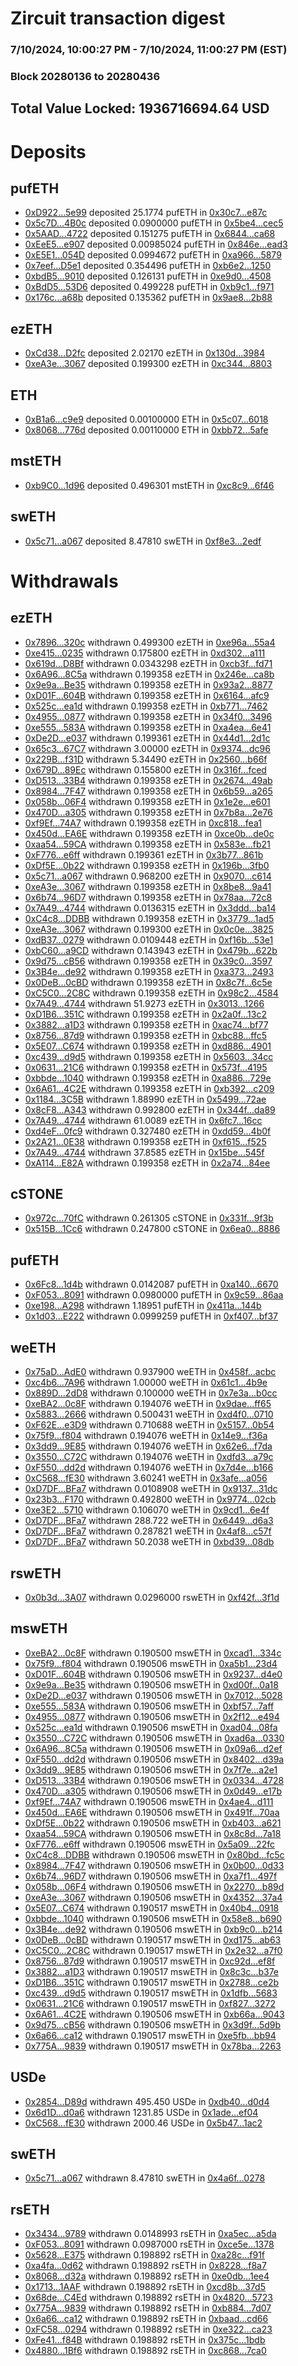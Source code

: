 # Zircuit transaction digest
### 7/10/2024, 10:00:27 PM - 7/10/2024, 11:00:27 PM (EST)
### Block 20280136 to 20280436

## Total Value Locked: 1936716694.64 USD

# Deposits
## pufETH
- [0xD922...5e99](https://etherscan.io/address/0xD92293dACa6bBeD57F8cb6D498B48eA93e035e99) deposited 25.1774 pufETH in [0x30c7...e87c](https://etherscan.io/tx/0xD92293dACa6bBeD57F8cb6D498B48eA93e035e99)
- [0x5c7D...4B0c](https://etherscan.io/address/0x5c7D07DDFbb0de0d66Cc0fEA861bcfFcAe054B0c) deposited 0.0900000 pufETH in [0x5be4...cec5](https://etherscan.io/tx/0x5c7D07DDFbb0de0d66Cc0fEA861bcfFcAe054B0c)
- [0x5AAD...4722](https://etherscan.io/address/0x5AAD885225289E535D3ea79b32Ad512cBaC84722) deposited 0.151275 pufETH in [0x6844...ca68](https://etherscan.io/tx/0x5AAD885225289E535D3ea79b32Ad512cBaC84722)
- [0xEeE5...e907](https://etherscan.io/address/0xEeE50Da199F4dc069DF37068297ad8631037e907) deposited 0.00985024 pufETH in [0x846e...ead3](https://etherscan.io/tx/0xEeE50Da199F4dc069DF37068297ad8631037e907)
- [0xE5E1...054D](https://etherscan.io/address/0xE5E10BDC1e3d6b991e273c344dC05fdA8362054D) deposited 0.0994672 pufETH in [0xa966...5879](https://etherscan.io/tx/0xE5E10BDC1e3d6b991e273c344dC05fdA8362054D)
- [0x7eef...D5e1](https://etherscan.io/address/0x7eef6f6aFfb8d30dBfC332e9f3065B27aE80D5e1) deposited 0.354496 pufETH in [0xb6e2...1250](https://etherscan.io/tx/0x7eef6f6aFfb8d30dBfC332e9f3065B27aE80D5e1)
- [0xbdB5...9010](https://etherscan.io/address/0xbdB55ccd2D54F298e0600AA7B7A656cEBc7a9010) deposited 0.126131 pufETH in [0xe9d0...4508](https://etherscan.io/tx/0xbdB55ccd2D54F298e0600AA7B7A656cEBc7a9010)
- [0xBdD5...53D6](https://etherscan.io/address/0xBdD564177B86d1C81A7C41b04FeB85278bCe53D6) deposited 0.499228 pufETH in [0xb9c1...f971](https://etherscan.io/tx/0xBdD564177B86d1C81A7C41b04FeB85278bCe53D6)
- [0x176c...a68b](https://etherscan.io/address/0x176ce954e9742EBE9011256353bf69bE38f2a68b) deposited 0.135362 pufETH in [0x9ae8...2b88](https://etherscan.io/tx/0x176ce954e9742EBE9011256353bf69bE38f2a68b)
## ezETH
- [0xCd38...D2fc](https://etherscan.io/address/0xCd38919B488368605002B8035Cc3d34c4De2D2fc) deposited 2.02170 ezETH in [0x130d...3984](https://etherscan.io/tx/0xCd38919B488368605002B8035Cc3d34c4De2D2fc)
- [0xeA3e...3067](https://etherscan.io/address/0xeA3e16D20c15eA5B84A6CF376aF7001362df3067) deposited 0.199300 ezETH in [0xc344...8803](https://etherscan.io/tx/0xeA3e16D20c15eA5B84A6CF376aF7001362df3067)
## ETH
- [0xB1a6...c9e9](https://etherscan.io/address/0xB1a661Bc0558d6582E60f080Ce514cd0FbeAc9e9) deposited 0.00100000 ETH in [0x5c07...6018](https://etherscan.io/tx/0xB1a661Bc0558d6582E60f080Ce514cd0FbeAc9e9)
- [0x8068...776d](https://etherscan.io/address/0x8068BD398396B060d820745FDE9C545a38bb776d) deposited 0.00110000 ETH in [0xbb72...5afe](https://etherscan.io/tx/0x8068BD398396B060d820745FDE9C545a38bb776d)
## mstETH
- [0xb9C0...1d96](https://etherscan.io/address/0xb9C0aBA138B98656FfEa4309bfE2881b0b7c1d96) deposited 0.496301 mstETH in [0xc8c9...6f46](https://etherscan.io/tx/0xb9C0aBA138B98656FfEa4309bfE2881b0b7c1d96)
## swETH
- [0x5c71...a067](https://etherscan.io/address/0x5c71a52fBfcFc57c456441D2f1B95e8dc9A4a067) deposited 8.47810 swETH in [0xf8e3...2edf](https://etherscan.io/tx/0x5c71a52fBfcFc57c456441D2f1B95e8dc9A4a067)
# Withdrawals
## ezETH
- [0x7896...320c](https://etherscan.io/address/0x7896156Bec3a0B46c74B4Bd0e39349d8e793320c) withdrawn 0.499300 ezETH in [0xe96a...55a4](https://etherscan.io/tx/0x7896156Bec3a0B46c74B4Bd0e39349d8e793320c)
- [0xe415...0235](https://etherscan.io/address/0xe415F2F2cEeC0F27B0E85C0C94aC3ed5c4890235) withdrawn 0.175800 ezETH in [0xd302...a111](https://etherscan.io/tx/0xe415F2F2cEeC0F27B0E85C0C94aC3ed5c4890235)
- [0x619d...D8Bf](https://etherscan.io/address/0x619d2F2fFA6193f2CaDaC51107BF2BE27000D8Bf) withdrawn 0.0343298 ezETH in [0xcb3f...fd71](https://etherscan.io/tx/0x619d2F2fFA6193f2CaDaC51107BF2BE27000D8Bf)
- [0x6A96...8C5a](https://etherscan.io/address/0x6A961242fDD5A3953fBf11d78893D44e50138C5a) withdrawn 0.199358 ezETH in [0x246e...ca8b](https://etherscan.io/tx/0x6A961242fDD5A3953fBf11d78893D44e50138C5a)
- [0x9e9a...Be35](https://etherscan.io/address/0x9e9aC4893E6D1106C4DDc294d531b7333D3fBe35) withdrawn 0.199358 ezETH in [0x93a2...8877](https://etherscan.io/tx/0x9e9aC4893E6D1106C4DDc294d531b7333D3fBe35)
- [0xD01F...604B](https://etherscan.io/address/0xD01Fd30C8D9C112EfB4a93d75F7D2E4489cF604B) withdrawn 0.199358 ezETH in [0x6164...afc9](https://etherscan.io/tx/0xD01Fd30C8D9C112EfB4a93d75F7D2E4489cF604B)
- [0x525c...ea1d](https://etherscan.io/address/0x525c05aBBd42d1ba1020B144c33a1c01Cc6Aea1d) withdrawn 0.199358 ezETH in [0xb771...7462](https://etherscan.io/tx/0x525c05aBBd42d1ba1020B144c33a1c01Cc6Aea1d)
- [0x4955...0877](https://etherscan.io/address/0x495514d7Fc80CE7386A1eeA2C4814ec073Ad0877) withdrawn 0.199358 ezETH in [0x34f0...3496](https://etherscan.io/tx/0x495514d7Fc80CE7386A1eeA2C4814ec073Ad0877)
- [0xe555...583A](https://etherscan.io/address/0xe55516302Cf3B5dDa8CbBfe02213922f52c2583A) withdrawn 0.199358 ezETH in [0xa4ea...6e41](https://etherscan.io/tx/0xe55516302Cf3B5dDa8CbBfe02213922f52c2583A)
- [0xDe2D...e037](https://etherscan.io/address/0xDe2DE1248e6E0594554c8daDf406b10a764de037) withdrawn 0.199361 ezETH in [0x44d1...2d1c](https://etherscan.io/tx/0xDe2DE1248e6E0594554c8daDf406b10a764de037)
- [0x65c3...67C7](https://etherscan.io/address/0x65c3CCd2420a5546AE1F07Be960B7E0ae42667C7) withdrawn 3.00000 ezETH in [0x9374...dc96](https://etherscan.io/tx/0x65c3CCd2420a5546AE1F07Be960B7E0ae42667C7)
- [0x229B...f31D](https://etherscan.io/address/0x229B2c544F8Ea31CEb8e0CE84B2821328387f31D) withdrawn 5.34490 ezETH in [0x2560...b66f](https://etherscan.io/tx/0x229B2c544F8Ea31CEb8e0CE84B2821328387f31D)
- [0x679D...89Ec](https://etherscan.io/address/0x679D8DA05880A5060E21E60261c003B9201C89Ec) withdrawn 0.155800 ezETH in [0x316f...fced](https://etherscan.io/tx/0x679D8DA05880A5060E21E60261c003B9201C89Ec)
- [0xD513...33B4](https://etherscan.io/address/0xD513C597cfdec0cf09C8a35388749142813633B4) withdrawn 0.199358 ezETH in [0x2674...49ab](https://etherscan.io/tx/0xD513C597cfdec0cf09C8a35388749142813633B4)
- [0x8984...7F47](https://etherscan.io/address/0x8984b5104D390AcF12e3DFbc1470B13532757F47) withdrawn 0.199358 ezETH in [0x6b59...a265](https://etherscan.io/tx/0x8984b5104D390AcF12e3DFbc1470B13532757F47)
- [0x058b...06F4](https://etherscan.io/address/0x058b04f2f1532927420f853Fc7644856C8cD06F4) withdrawn 0.199358 ezETH in [0x1e2e...e601](https://etherscan.io/tx/0x058b04f2f1532927420f853Fc7644856C8cD06F4)
- [0x470D...a305](https://etherscan.io/address/0x470D102a47E9AE4c4649c76ABCbDD67FFC69a305) withdrawn 0.199358 ezETH in [0x7b8a...2e76](https://etherscan.io/tx/0x470D102a47E9AE4c4649c76ABCbDD67FFC69a305)
- [0xf9Ef...74A7](https://etherscan.io/address/0xf9Ef93fa1a38304A6CFcd6EC066DfB1e850f74A7) withdrawn 0.199358 ezETH in [0xc818...fea1](https://etherscan.io/tx/0xf9Ef93fa1a38304A6CFcd6EC066DfB1e850f74A7)
- [0x450d...EA6E](https://etherscan.io/address/0x450d463bB545DF3A6c2A1c27B1292e3500B0EA6E) withdrawn 0.199358 ezETH in [0xce0b...de0c](https://etherscan.io/tx/0x450d463bB545DF3A6c2A1c27B1292e3500B0EA6E)
- [0xaa54...59CA](https://etherscan.io/address/0xaa54353EecEbE92f5FDA9a64073AaCB71da359CA) withdrawn 0.199358 ezETH in [0x583e...fb21](https://etherscan.io/tx/0xaa54353EecEbE92f5FDA9a64073AaCB71da359CA)
- [0xF776...e6ff](https://etherscan.io/address/0xF7764D4D8DA2c43d7aCA01cC67d804763a20e6ff) withdrawn 0.199361 ezETH in [0x3b77...861b](https://etherscan.io/tx/0xF7764D4D8DA2c43d7aCA01cC67d804763a20e6ff)
- [0xDf5E...0b22](https://etherscan.io/address/0xDf5EEfD2faa899e28E3A5f4E76b4Fd96630a0b22) withdrawn 0.199358 ezETH in [0x196b...3fb0](https://etherscan.io/tx/0xDf5EEfD2faa899e28E3A5f4E76b4Fd96630a0b22)
- [0x5c71...a067](https://etherscan.io/address/0x5c71a52fBfcFc57c456441D2f1B95e8dc9A4a067) withdrawn 0.968200 ezETH in [0x9070...c614](https://etherscan.io/tx/0x5c71a52fBfcFc57c456441D2f1B95e8dc9A4a067)
- [0xeA3e...3067](https://etherscan.io/address/0xeA3e16D20c15eA5B84A6CF376aF7001362df3067) withdrawn 0.199358 ezETH in [0x8be8...9a41](https://etherscan.io/tx/0xeA3e16D20c15eA5B84A6CF376aF7001362df3067)
- [0x6b74...96D7](https://etherscan.io/address/0x6b74d2cCB01e1b60d6A35AbE3FaA18e34fa596D7) withdrawn 0.199358 ezETH in [0x78aa...72c8](https://etherscan.io/tx/0x6b74d2cCB01e1b60d6A35AbE3FaA18e34fa596D7)
- [0x7A49...4744](https://etherscan.io/address/0x7A493Be5c2ce014cD049Bf178a1ac0Db1B434744) withdrawn 0.0136315 ezETH in [0x3ddd...ba14](https://etherscan.io/tx/0x7A493Be5c2ce014cD049Bf178a1ac0Db1B434744)
- [0xC4c8...DDBB](https://etherscan.io/address/0xC4c870815EA7E2a88A09f1A719F3eEd83180DDBB) withdrawn 0.199358 ezETH in [0x3779...1ad5](https://etherscan.io/tx/0xC4c870815EA7E2a88A09f1A719F3eEd83180DDBB)
- [0xeA3e...3067](https://etherscan.io/address/0xeA3e16D20c15eA5B84A6CF376aF7001362df3067) withdrawn 0.199300 ezETH in [0x0c0e...3825](https://etherscan.io/tx/0xeA3e16D20c15eA5B84A6CF376aF7001362df3067)
- [0xdB37...0279](https://etherscan.io/address/0xdB37354DFC939dDa72197de351bFAB8FFaFB0279) withdrawn 0.0109448 ezETH in [0xf16b...53e1](https://etherscan.io/tx/0xdB37354DFC939dDa72197de351bFAB8FFaFB0279)
- [0xbC60...a9CD](https://etherscan.io/address/0xbC60CD0611676BAaf18Cca5A0C53E4ae2c23a9CD) withdrawn 0.143943 ezETH in [0x479b...622b](https://etherscan.io/tx/0xbC60CD0611676BAaf18Cca5A0C53E4ae2c23a9CD)
- [0x9d75...cB56](https://etherscan.io/address/0x9d75b3ee506d882b00CC9d224769ab4e414dcB56) withdrawn 0.199358 ezETH in [0x39c0...3597](https://etherscan.io/tx/0x9d75b3ee506d882b00CC9d224769ab4e414dcB56)
- [0x3B4e...de92](https://etherscan.io/address/0x3B4e82eA3fF043c71240B4DF89D0CC898589de92) withdrawn 0.199358 ezETH in [0xa373...2493](https://etherscan.io/tx/0x3B4e82eA3fF043c71240B4DF89D0CC898589de92)
- [0x0DeB...0cBD](https://etherscan.io/address/0x0DeB9135E8B5F8EDA538db145c3644e0777f0cBD) withdrawn 0.199358 ezETH in [0x8c7f...6c5e](https://etherscan.io/tx/0x0DeB9135E8B5F8EDA538db145c3644e0777f0cBD)
- [0xC5C0...2C8C](https://etherscan.io/address/0xC5C01ff983E94d2220125f5AcF508EC229Ab2C8C) withdrawn 0.199358 ezETH in [0x98c2...4584](https://etherscan.io/tx/0xC5C01ff983E94d2220125f5AcF508EC229Ab2C8C)
- [0x7A49...4744](https://etherscan.io/address/0x7A493Be5c2ce014cD049Bf178a1ac0Db1B434744) withdrawn 51.9273 ezETH in [0x3013...1266](https://etherscan.io/tx/0x7A493Be5c2ce014cD049Bf178a1ac0Db1B434744)
- [0xD1B6...351C](https://etherscan.io/address/0xD1B662C091210B715B0610Ee6Fdecb8859f4351C) withdrawn 0.199358 ezETH in [0x2a0f...13c2](https://etherscan.io/tx/0xD1B662C091210B715B0610Ee6Fdecb8859f4351C)
- [0x3882...a1D3](https://etherscan.io/address/0x3882e5dcd7E189b1235fa662E5fA46c82d61a1D3) withdrawn 0.199358 ezETH in [0xac74...bf77](https://etherscan.io/tx/0x3882e5dcd7E189b1235fa662E5fA46c82d61a1D3)
- [0x8756...87d9](https://etherscan.io/address/0x8756AF1285b3768AF70C76c4167F1519770887d9) withdrawn 0.199358 ezETH in [0xbc88...ffc5](https://etherscan.io/tx/0x8756AF1285b3768AF70C76c4167F1519770887d9)
- [0x5E07...C674](https://etherscan.io/address/0x5E07546B3DE6eBE7E310801cEADd34b2C5DeC674) withdrawn 0.199358 ezETH in [0xd886...4901](https://etherscan.io/tx/0x5E07546B3DE6eBE7E310801cEADd34b2C5DeC674)
- [0xc439...d9d5](https://etherscan.io/address/0xc4395a8475A08723bD02822eC20FD4717961d9d5) withdrawn 0.199358 ezETH in [0x5603...34cc](https://etherscan.io/tx/0xc4395a8475A08723bD02822eC20FD4717961d9d5)
- [0x0631...21C6](https://etherscan.io/address/0x06319bbB14f15Fc857FD2e0e87f664e24eB021C6) withdrawn 0.199358 ezETH in [0x573f...4195](https://etherscan.io/tx/0x06319bbB14f15Fc857FD2e0e87f664e24eB021C6)
- [0xbbde...1040](https://etherscan.io/address/0xbbde863e8d47E5017F18A66B0942aE06A5021040) withdrawn 0.199358 ezETH in [0xa886...729e](https://etherscan.io/tx/0xbbde863e8d47E5017F18A66B0942aE06A5021040)
- [0x6A61...4C2E](https://etherscan.io/address/0x6A61F9cc914fbE0bf2977485556097c88e344C2E) withdrawn 0.199358 ezETH in [0xb392...c209](https://etherscan.io/tx/0x6A61F9cc914fbE0bf2977485556097c88e344C2E)
- [0x1184...3C5B](https://etherscan.io/address/0x1184A65116b4bD576d91ef24078f7B4fD3F03C5B) withdrawn 1.88990 ezETH in [0x5499...72ae](https://etherscan.io/tx/0x1184A65116b4bD576d91ef24078f7B4fD3F03C5B)
- [0x8cF8...A343](https://etherscan.io/address/0x8cF80B7Cd5e599dc25269a45030cC73AA683A343) withdrawn 0.992800 ezETH in [0x344f...da89](https://etherscan.io/tx/0x8cF80B7Cd5e599dc25269a45030cC73AA683A343)
- [0x7A49...4744](https://etherscan.io/address/0x7A493Be5c2ce014cD049Bf178a1ac0Db1B434744) withdrawn 61.0089 ezETH in [0x6fc7...16cc](https://etherscan.io/tx/0x7A493Be5c2ce014cD049Bf178a1ac0Db1B434744)
- [0xd4eF...0fc9](https://etherscan.io/address/0xd4eF1aa497A13118d3874B65472d3F7F613F0fc9) withdrawn 0.327480 ezETH in [0xdd59...4b0f](https://etherscan.io/tx/0xd4eF1aa497A13118d3874B65472d3F7F613F0fc9)
- [0x2A21...0E38](https://etherscan.io/address/0x2A21aaEf878F2d0d44a1dD6C0fD376cb36Ee0E38) withdrawn 0.199358 ezETH in [0xf615...f525](https://etherscan.io/tx/0x2A21aaEf878F2d0d44a1dD6C0fD376cb36Ee0E38)
- [0x7A49...4744](https://etherscan.io/address/0x7A493Be5c2ce014cD049Bf178a1ac0Db1B434744) withdrawn 37.8585 ezETH in [0x15be...545f](https://etherscan.io/tx/0x7A493Be5c2ce014cD049Bf178a1ac0Db1B434744)
- [0xA114...E82A](https://etherscan.io/address/0xA1149F2dC84d6C216FBb495aB66189c75aB4E82A) withdrawn 0.199358 ezETH in [0x2a74...84ee](https://etherscan.io/tx/0xA1149F2dC84d6C216FBb495aB66189c75aB4E82A)
## cSTONE
- [0x972c...70fC](https://etherscan.io/address/0x972cA57D2a3B251d3Fa7Df440B43D7a9441d70fC) withdrawn 0.261305 cSTONE in [0x331f...9f3b](https://etherscan.io/tx/0x972cA57D2a3B251d3Fa7Df440B43D7a9441d70fC)
- [0x515B...1Cc6](https://etherscan.io/address/0x515Bb70453579C4a1C67f6056473167620631Cc6) withdrawn 0.247800 cSTONE in [0x6ea0...8886](https://etherscan.io/tx/0x515Bb70453579C4a1C67f6056473167620631Cc6)
## pufETH
- [0x6Fc8...1d4b](https://etherscan.io/address/0x6Fc8e8CAd6EEB14702FA70019dC936e70a621d4b) withdrawn 0.0142087 pufETH in [0xa140...6670](https://etherscan.io/tx/0x6Fc8e8CAd6EEB14702FA70019dC936e70a621d4b)
- [0xF053...8091](https://etherscan.io/address/0xF0535cb8355AbeF605BB8CBd7252905539088091) withdrawn 0.0980000 pufETH in [0x9c59...86aa](https://etherscan.io/tx/0xF0535cb8355AbeF605BB8CBd7252905539088091)
- [0xe198...A298](https://etherscan.io/address/0xe1987ee348822d606DAfc51c6D175Cf0b97AA298) withdrawn 1.18951 pufETH in [0x411a...144b](https://etherscan.io/tx/0xe1987ee348822d606DAfc51c6D175Cf0b97AA298)
- [0x1d03...E222](https://etherscan.io/address/0x1d03bA2a2f344801530F872826e508059994E222) withdrawn 0.0999259 pufETH in [0xf407...bf37](https://etherscan.io/tx/0x1d03bA2a2f344801530F872826e508059994E222)
## weETH
- [0x75aD...AdE0](https://etherscan.io/address/0x75aDC2aE7Cc0Ace5DfF7864927170751A696AdE0) withdrawn 0.937900 weETH in [0x458f...acbc](https://etherscan.io/tx/0x75aDC2aE7Cc0Ace5DfF7864927170751A696AdE0)
- [0xc4b6...7A96](https://etherscan.io/address/0xc4b6F9eD42b59CE5c47dc857e3D9e34a63747A96) withdrawn 1.00000 weETH in [0x61c1...4b9e](https://etherscan.io/tx/0xc4b6F9eD42b59CE5c47dc857e3D9e34a63747A96)
- [0x889D...2dD8](https://etherscan.io/address/0x889D978aFFaBd1b961Da5e002792366b62C02dD8) withdrawn 0.100000 weETH in [0x7e3a...b0cc](https://etherscan.io/tx/0x889D978aFFaBd1b961Da5e002792366b62C02dD8)
- [0xeBA2...0c8F](https://etherscan.io/address/0xeBA2f03349ddD9bc98CE317d27Eced2D79870c8F) withdrawn 0.194076 weETH in [0x9dae...ff65](https://etherscan.io/tx/0xeBA2f03349ddD9bc98CE317d27Eced2D79870c8F)
- [0x5883...2666](https://etherscan.io/address/0x58831DAC81161233a2261BE6539DF571c0002666) withdrawn 0.500431 weETH in [0xd4f0...0710](https://etherscan.io/tx/0x58831DAC81161233a2261BE6539DF571c0002666)
- [0xF62E...e3D9](https://etherscan.io/address/0xF62E89415aE4cdb79e1091667bA8aaEE6e86e3D9) withdrawn 0.710688 weETH in [0x5157...0b54](https://etherscan.io/tx/0xF62E89415aE4cdb79e1091667bA8aaEE6e86e3D9)
- [0x75f9...f804](https://etherscan.io/address/0x75f9C50B882397e9dBB38de2D68A6A6cD4F9f804) withdrawn 0.194076 weETH in [0x14e9...f36a](https://etherscan.io/tx/0x75f9C50B882397e9dBB38de2D68A6A6cD4F9f804)
- [0x3dd9...9E85](https://etherscan.io/address/0x3dd92CcE03BD424d1735F7056eBd2F9A204a9E85) withdrawn 0.194076 weETH in [0x62e6...f7da](https://etherscan.io/tx/0x3dd92CcE03BD424d1735F7056eBd2F9A204a9E85)
- [0x3550...C72C](https://etherscan.io/address/0x3550DF22406416E6FEBA145c19827cB4657AC72C) withdrawn 0.194076 weETH in [0xdfd3...a79c](https://etherscan.io/tx/0x3550DF22406416E6FEBA145c19827cB4657AC72C)
- [0xF550...dd2d](https://etherscan.io/address/0xF5501c6171b28E086bBb1c628c0474cB0446dd2d) withdrawn 0.194076 weETH in [0x7d4e...b166](https://etherscan.io/tx/0xF5501c6171b28E086bBb1c628c0474cB0446dd2d)
- [0xC568...fE30](https://etherscan.io/address/0xC568786A191732751A8e4b54e5e38fe11D5afE30) withdrawn 3.60241 weETH in [0x3afe...a056](https://etherscan.io/tx/0xC568786A191732751A8e4b54e5e38fe11D5afE30)
- [0xD7DF...BFa7](https://etherscan.io/address/0xD7DF7E085214743530afF339aFC420c7c720BFa7) withdrawn 0.0108908 weETH in [0x9137...31dc](https://etherscan.io/tx/0xD7DF7E085214743530afF339aFC420c7c720BFa7)
- [0x23b3...F170](https://etherscan.io/address/0x23b36D80c417B4C3892e0ab3B9f2d973959AF170) withdrawn 0.492800 weETH in [0x9774...02cb](https://etherscan.io/tx/0x23b36D80c417B4C3892e0ab3B9f2d973959AF170)
- [0xe3E2...5710](https://etherscan.io/address/0xe3E21E290544471fACAc5B9FB51127b1a0725710) withdrawn 0.106070 weETH in [0x9cd1...6e4f](https://etherscan.io/tx/0xe3E21E290544471fACAc5B9FB51127b1a0725710)
- [0xD7DF...BFa7](https://etherscan.io/address/0xD7DF7E085214743530afF339aFC420c7c720BFa7) withdrawn 288.722 weETH in [0x6449...d6a3](https://etherscan.io/tx/0xD7DF7E085214743530afF339aFC420c7c720BFa7)
- [0xD7DF...BFa7](https://etherscan.io/address/0xD7DF7E085214743530afF339aFC420c7c720BFa7) withdrawn 0.287821 weETH in [0x4af8...c57f](https://etherscan.io/tx/0xD7DF7E085214743530afF339aFC420c7c720BFa7)
- [0xD7DF...BFa7](https://etherscan.io/address/0xD7DF7E085214743530afF339aFC420c7c720BFa7) withdrawn 50.2038 weETH in [0xbd39...08db](https://etherscan.io/tx/0xD7DF7E085214743530afF339aFC420c7c720BFa7)
## rswETH
- [0x0b3d...3A07](https://etherscan.io/address/0x0b3d701fE76eCE85682bd2A3f8E8e5BF36363A07) withdrawn 0.0296000 rswETH in [0xf42f...3f1d](https://etherscan.io/tx/0x0b3d701fE76eCE85682bd2A3f8E8e5BF36363A07)
## mswETH
- [0xeBA2...0c8F](https://etherscan.io/address/0xeBA2f03349ddD9bc98CE317d27Eced2D79870c8F) withdrawn 0.190500 mswETH in [0xcad1...334c](https://etherscan.io/tx/0xeBA2f03349ddD9bc98CE317d27Eced2D79870c8F)
- [0x75f9...f804](https://etherscan.io/address/0x75f9C50B882397e9dBB38de2D68A6A6cD4F9f804) withdrawn 0.190506 mswETH in [0xa5b1...23d4](https://etherscan.io/tx/0x75f9C50B882397e9dBB38de2D68A6A6cD4F9f804)
- [0xD01F...604B](https://etherscan.io/address/0xD01Fd30C8D9C112EfB4a93d75F7D2E4489cF604B) withdrawn 0.190506 mswETH in [0x9237...d4e0](https://etherscan.io/tx/0xD01Fd30C8D9C112EfB4a93d75F7D2E4489cF604B)
- [0x9e9a...Be35](https://etherscan.io/address/0x9e9aC4893E6D1106C4DDc294d531b7333D3fBe35) withdrawn 0.190506 mswETH in [0xd00f...0a18](https://etherscan.io/tx/0x9e9aC4893E6D1106C4DDc294d531b7333D3fBe35)
- [0xDe2D...e037](https://etherscan.io/address/0xDe2DE1248e6E0594554c8daDf406b10a764de037) withdrawn 0.190506 mswETH in [0x7012...5028](https://etherscan.io/tx/0xDe2DE1248e6E0594554c8daDf406b10a764de037)
- [0xe555...583A](https://etherscan.io/address/0xe55516302Cf3B5dDa8CbBfe02213922f52c2583A) withdrawn 0.190506 mswETH in [0xbf57...7aff](https://etherscan.io/tx/0xe55516302Cf3B5dDa8CbBfe02213922f52c2583A)
- [0x4955...0877](https://etherscan.io/address/0x495514d7Fc80CE7386A1eeA2C4814ec073Ad0877) withdrawn 0.190506 mswETH in [0x2f12...e494](https://etherscan.io/tx/0x495514d7Fc80CE7386A1eeA2C4814ec073Ad0877)
- [0x525c...ea1d](https://etherscan.io/address/0x525c05aBBd42d1ba1020B144c33a1c01Cc6Aea1d) withdrawn 0.190506 mswETH in [0xad04...08fa](https://etherscan.io/tx/0x525c05aBBd42d1ba1020B144c33a1c01Cc6Aea1d)
- [0x3550...C72C](https://etherscan.io/address/0x3550DF22406416E6FEBA145c19827cB4657AC72C) withdrawn 0.190506 mswETH in [0xad6a...0330](https://etherscan.io/tx/0x3550DF22406416E6FEBA145c19827cB4657AC72C)
- [0x6A96...8C5a](https://etherscan.io/address/0x6A961242fDD5A3953fBf11d78893D44e50138C5a) withdrawn 0.190506 mswETH in [0x09a6...d2ef](https://etherscan.io/tx/0x6A961242fDD5A3953fBf11d78893D44e50138C5a)
- [0xF550...dd2d](https://etherscan.io/address/0xF5501c6171b28E086bBb1c628c0474cB0446dd2d) withdrawn 0.190506 mswETH in [0x8402...d39a](https://etherscan.io/tx/0xF5501c6171b28E086bBb1c628c0474cB0446dd2d)
- [0x3dd9...9E85](https://etherscan.io/address/0x3dd92CcE03BD424d1735F7056eBd2F9A204a9E85) withdrawn 0.190506 mswETH in [0x7f7e...a2e1](https://etherscan.io/tx/0x3dd92CcE03BD424d1735F7056eBd2F9A204a9E85)
- [0xD513...33B4](https://etherscan.io/address/0xD513C597cfdec0cf09C8a35388749142813633B4) withdrawn 0.190506 mswETH in [0x0334...4728](https://etherscan.io/tx/0xD513C597cfdec0cf09C8a35388749142813633B4)
- [0x470D...a305](https://etherscan.io/address/0x470D102a47E9AE4c4649c76ABCbDD67FFC69a305) withdrawn 0.190506 mswETH in [0x0d49...e17b](https://etherscan.io/tx/0x470D102a47E9AE4c4649c76ABCbDD67FFC69a305)
- [0xf9Ef...74A7](https://etherscan.io/address/0xf9Ef93fa1a38304A6CFcd6EC066DfB1e850f74A7) withdrawn 0.190506 mswETH in [0x4ae4...d111](https://etherscan.io/tx/0xf9Ef93fa1a38304A6CFcd6EC066DfB1e850f74A7)
- [0x450d...EA6E](https://etherscan.io/address/0x450d463bB545DF3A6c2A1c27B1292e3500B0EA6E) withdrawn 0.190506 mswETH in [0x491f...70aa](https://etherscan.io/tx/0x450d463bB545DF3A6c2A1c27B1292e3500B0EA6E)
- [0xDf5E...0b22](https://etherscan.io/address/0xDf5EEfD2faa899e28E3A5f4E76b4Fd96630a0b22) withdrawn 0.190506 mswETH in [0xb403...a621](https://etherscan.io/tx/0xDf5EEfD2faa899e28E3A5f4E76b4Fd96630a0b22)
- [0xaa54...59CA](https://etherscan.io/address/0xaa54353EecEbE92f5FDA9a64073AaCB71da359CA) withdrawn 0.190506 mswETH in [0x8c8d...7a18](https://etherscan.io/tx/0xaa54353EecEbE92f5FDA9a64073AaCB71da359CA)
- [0xF776...e6ff](https://etherscan.io/address/0xF7764D4D8DA2c43d7aCA01cC67d804763a20e6ff) withdrawn 0.190506 mswETH in [0x5a09...22fc](https://etherscan.io/tx/0xF7764D4D8DA2c43d7aCA01cC67d804763a20e6ff)
- [0xC4c8...DDBB](https://etherscan.io/address/0xC4c870815EA7E2a88A09f1A719F3eEd83180DDBB) withdrawn 0.190506 mswETH in [0x80bd...fc5c](https://etherscan.io/tx/0xC4c870815EA7E2a88A09f1A719F3eEd83180DDBB)
- [0x8984...7F47](https://etherscan.io/address/0x8984b5104D390AcF12e3DFbc1470B13532757F47) withdrawn 0.190506 mswETH in [0x0b00...0d33](https://etherscan.io/tx/0x8984b5104D390AcF12e3DFbc1470B13532757F47)
- [0x6b74...96D7](https://etherscan.io/address/0x6b74d2cCB01e1b60d6A35AbE3FaA18e34fa596D7) withdrawn 0.190506 mswETH in [0xa7f1...497f](https://etherscan.io/tx/0x6b74d2cCB01e1b60d6A35AbE3FaA18e34fa596D7)
- [0x058b...06F4](https://etherscan.io/address/0x058b04f2f1532927420f853Fc7644856C8cD06F4) withdrawn 0.190506 mswETH in [0x2270...b89d](https://etherscan.io/tx/0x058b04f2f1532927420f853Fc7644856C8cD06F4)
- [0xeA3e...3067](https://etherscan.io/address/0xeA3e16D20c15eA5B84A6CF376aF7001362df3067) withdrawn 0.190506 mswETH in [0x4352...37a4](https://etherscan.io/tx/0xeA3e16D20c15eA5B84A6CF376aF7001362df3067)
- [0x5E07...C674](https://etherscan.io/address/0x5E07546B3DE6eBE7E310801cEADd34b2C5DeC674) withdrawn 0.190517 mswETH in [0x40b4...0918](https://etherscan.io/tx/0x5E07546B3DE6eBE7E310801cEADd34b2C5DeC674)
- [0xbbde...1040](https://etherscan.io/address/0xbbde863e8d47E5017F18A66B0942aE06A5021040) withdrawn 0.190506 mswETH in [0x58e8...b690](https://etherscan.io/tx/0xbbde863e8d47E5017F18A66B0942aE06A5021040)
- [0x3B4e...de92](https://etherscan.io/address/0x3B4e82eA3fF043c71240B4DF89D0CC898589de92) withdrawn 0.190506 mswETH in [0xb9c0...b214](https://etherscan.io/tx/0x3B4e82eA3fF043c71240B4DF89D0CC898589de92)
- [0x0DeB...0cBD](https://etherscan.io/address/0x0DeB9135E8B5F8EDA538db145c3644e0777f0cBD) withdrawn 0.190517 mswETH in [0xd175...ab63](https://etherscan.io/tx/0x0DeB9135E8B5F8EDA538db145c3644e0777f0cBD)
- [0xC5C0...2C8C](https://etherscan.io/address/0xC5C01ff983E94d2220125f5AcF508EC229Ab2C8C) withdrawn 0.190517 mswETH in [0x2e32...a7f0](https://etherscan.io/tx/0xC5C01ff983E94d2220125f5AcF508EC229Ab2C8C)
- [0x8756...87d9](https://etherscan.io/address/0x8756AF1285b3768AF70C76c4167F1519770887d9) withdrawn 0.190517 mswETH in [0xc92d...ef8f](https://etherscan.io/tx/0x8756AF1285b3768AF70C76c4167F1519770887d9)
- [0x3882...a1D3](https://etherscan.io/address/0x3882e5dcd7E189b1235fa662E5fA46c82d61a1D3) withdrawn 0.190517 mswETH in [0x8c3c...b37e](https://etherscan.io/tx/0x3882e5dcd7E189b1235fa662E5fA46c82d61a1D3)
- [0xD1B6...351C](https://etherscan.io/address/0xD1B662C091210B715B0610Ee6Fdecb8859f4351C) withdrawn 0.190517 mswETH in [0x2788...ce2b](https://etherscan.io/tx/0xD1B662C091210B715B0610Ee6Fdecb8859f4351C)
- [0xc439...d9d5](https://etherscan.io/address/0xc4395a8475A08723bD02822eC20FD4717961d9d5) withdrawn 0.190517 mswETH in [0x1dfb...5683](https://etherscan.io/tx/0xc4395a8475A08723bD02822eC20FD4717961d9d5)
- [0x0631...21C6](https://etherscan.io/address/0x06319bbB14f15Fc857FD2e0e87f664e24eB021C6) withdrawn 0.190517 mswETH in [0xf827...3272](https://etherscan.io/tx/0x06319bbB14f15Fc857FD2e0e87f664e24eB021C6)
- [0x6A61...4C2E](https://etherscan.io/address/0x6A61F9cc914fbE0bf2977485556097c88e344C2E) withdrawn 0.190506 mswETH in [0xb66a...9043](https://etherscan.io/tx/0x6A61F9cc914fbE0bf2977485556097c88e344C2E)
- [0x9d75...cB56](https://etherscan.io/address/0x9d75b3ee506d882b00CC9d224769ab4e414dcB56) withdrawn 0.190506 mswETH in [0x3d9f...5d9b](https://etherscan.io/tx/0x9d75b3ee506d882b00CC9d224769ab4e414dcB56)
- [0x6a66...ca12](https://etherscan.io/address/0x6a66ec4994ba73e3968871986D39DCE02704ca12) withdrawn 0.190517 mswETH in [0xe5fb...bb94](https://etherscan.io/tx/0x6a66ec4994ba73e3968871986D39DCE02704ca12)
- [0x775A...9839](https://etherscan.io/address/0x775A40139B2af9A5328518d57F5589317e229839) withdrawn 0.190517 mswETH in [0x78ba...2263](https://etherscan.io/tx/0x775A40139B2af9A5328518d57F5589317e229839)
## USDe
- [0x2854...D89d](https://etherscan.io/address/0x2854FE5eb029bC1C69a8225f99Cb8699f4EaD89d) withdrawn 495.450 USDe in [0xdb40...d0d4](https://etherscan.io/tx/0x2854FE5eb029bC1C69a8225f99Cb8699f4EaD89d)
- [0x6d1D...d0a6](https://etherscan.io/address/0x6d1Db9158cC8E6d3Cacc2677eBE91B1e7b53d0a6) withdrawn 1231.85 USDe in [0x1ade...ef04](https://etherscan.io/tx/0x6d1Db9158cC8E6d3Cacc2677eBE91B1e7b53d0a6)
- [0xC568...fE30](https://etherscan.io/address/0xC568786A191732751A8e4b54e5e38fe11D5afE30) withdrawn 2000.46 USDe in [0x5b47...1ac2](https://etherscan.io/tx/0xC568786A191732751A8e4b54e5e38fe11D5afE30)
## swETH
- [0x5c71...a067](https://etherscan.io/address/0x5c71a52fBfcFc57c456441D2f1B95e8dc9A4a067) withdrawn 8.47810 swETH in [0x4a6f...0278](https://etherscan.io/tx/0x5c71a52fBfcFc57c456441D2f1B95e8dc9A4a067)
## rsETH
- [0x3434...9789](https://etherscan.io/address/0x34349c5569e7B846c3558961552D2202760A9789) withdrawn 0.0148993 rsETH in [0xa5ec...a5da](https://etherscan.io/tx/0x34349c5569e7B846c3558961552D2202760A9789)
- [0xF053...8091](https://etherscan.io/address/0xF0535cb8355AbeF605BB8CBd7252905539088091) withdrawn 0.0987000 rsETH in [0xce5e...1378](https://etherscan.io/tx/0xF0535cb8355AbeF605BB8CBd7252905539088091)
- [0x5628...E375](https://etherscan.io/address/0x5628d15E0df17FD99a4d8f8E593a94f1f8E2E375) withdrawn 0.198892 rsETH in [0xa28c...f91f](https://etherscan.io/tx/0x5628d15E0df17FD99a4d8f8E593a94f1f8E2E375)
- [0xa4fa...0d62](https://etherscan.io/address/0xa4fa2712297a1Cc9921B0E399895029215410d62) withdrawn 0.198892 rsETH in [0x8228...f8a7](https://etherscan.io/tx/0xa4fa2712297a1Cc9921B0E399895029215410d62)
- [0x8068...d32a](https://etherscan.io/address/0x80684e71D31FC0Ff51a65CBcDC2b376860b1d32a) withdrawn 0.198892 rsETH in [0xe0db...1ee4](https://etherscan.io/tx/0x80684e71D31FC0Ff51a65CBcDC2b376860b1d32a)
- [0x1713...1AAF](https://etherscan.io/address/0x171315E7b5D1A7aA763Ff73EEA5570616B2f1AAF) withdrawn 0.198892 rsETH in [0xcd8b...37d5](https://etherscan.io/tx/0x171315E7b5D1A7aA763Ff73EEA5570616B2f1AAF)
- [0x68de...C4Ed](https://etherscan.io/address/0x68de19249bB45dF46cc3b1d86be9538fD793C4Ed) withdrawn 0.198892 rsETH in [0x4820...5723](https://etherscan.io/tx/0x68de19249bB45dF46cc3b1d86be9538fD793C4Ed)
- [0x775A...9839](https://etherscan.io/address/0x775A40139B2af9A5328518d57F5589317e229839) withdrawn 0.198892 rsETH in [0xb884...7d07](https://etherscan.io/tx/0x775A40139B2af9A5328518d57F5589317e229839)
- [0x6a66...ca12](https://etherscan.io/address/0x6a66ec4994ba73e3968871986D39DCE02704ca12) withdrawn 0.198892 rsETH in [0xbaad...cd66](https://etherscan.io/tx/0x6a66ec4994ba73e3968871986D39DCE02704ca12)
- [0xFC58...0294](https://etherscan.io/address/0xFC586CE40A47F397Ce6c2572194736295BB90294) withdrawn 0.198892 rsETH in [0xe322...ca23](https://etherscan.io/tx/0xFC586CE40A47F397Ce6c2572194736295BB90294)
- [0xFe41...f84B](https://etherscan.io/address/0xFe41865f9d502Eab1Ebf0D8811C8B1Abf86cf84B) withdrawn 0.198892 rsETH in [0x375c...1bdb](https://etherscan.io/tx/0xFe41865f9d502Eab1Ebf0D8811C8B1Abf86cf84B)
- [0x4880...1Bf6](https://etherscan.io/address/0x4880Db6232b9789e7eA4A76e5031f4361baC1Bf6) withdrawn 0.198892 rsETH in [0xc868...7ca0](https://etherscan.io/tx/0x4880Db6232b9789e7eA4A76e5031f4361baC1Bf6)
